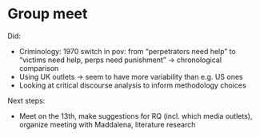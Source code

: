 # Group meet
Did:  
- Criminology: 1970 switch in pov: from “perpetrators need help” to “victims need help, perps need punishment” -> chronological comparison
- Using UK outlets -> seem to have more variability than e.g. US ones
- Looking at critical discourse analysis to inform methodology choices

Next steps: 
- Meet on the 13th, make suggestions for RQ (incl. which media outlets), organize meeting with Maddalena, literature research 
